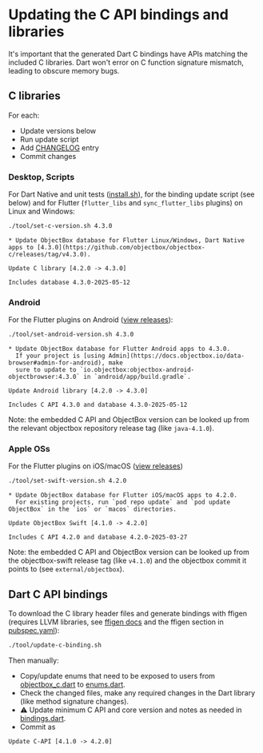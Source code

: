 # Updating the C API bindings and libraries

It's important that the generated Dart C bindings have APIs matching the included C libraries. 
Dart won't error on C function signature mismatch, leading to obscure memory bugs.

## C libraries

For each:

- Update versions below
- Run update script
- Add [CHANGELOG](../objectbox/CHANGELOG.md) entry
- Commit changes

### Desktop, Scripts

For Dart Native and unit tests ([install.sh](../install.sh)),
for the binding update script (see below) and
for Flutter (`flutter_libs` and `sync_flutter_libs` plugins) on Linux and Windows:

```bash
./tool/set-c-version.sh 4.3.0
```

```text
* Update ObjectBox database for Flutter Linux/Windows, Dart Native apps to [4.3.0](https://github.com/objectbox/objectbox-c/releases/tag/v4.3.0).
```

```text
Update C library [4.2.0 -> 4.3.0]

Includes database 4.3.0-2025-05-12
```

### Android

For the Flutter plugins on Android ([view releases](https://github.com/objectbox/objectbox-java/releases)):

```bash
./tool/set-android-version.sh 4.3.0
```

```text
* Update ObjectBox database for Flutter Android apps to 4.3.0.
  If your project is [using Admin](https://docs.objectbox.io/data-browser#admin-for-android), make 
  sure to update to `io.objectbox:objectbox-android-objectbrowser:4.3.0` in `android/app/build.gradle`.
```

```text
Update Android library [4.2.0 -> 4.3.0]

Includes C API 4.3.0 and database 4.3.0-2025-05-12
```

Note: the embedded C API and ObjectBox version can be looked up
from the relevant objectbox repository release tag (like `java-4.1.0`).

### Apple OSs

For the Flutter plugins on iOS/macOS ([view releases](https://github.com/objectbox/objectbox-swift/releases))

```bash
./tool/set-swift-version.sh 4.2.0
```

```text
* Update ObjectBox database for Flutter iOS/macOS apps to 4.2.0.
  For existing projects, run `pod repo update` and `pod update ObjectBox` in the `ios` or `macos` directories.
```

```text
Update ObjectBox Swift [4.1.0 -> 4.2.0]

Includes C API 4.2.0 and database 4.2.0-2025-03-27
```

Note: the embedded C API and ObjectBox version can be looked up 
from the objectbox-swift release tag (like `v4.1.0`) and 
the objectbox commit it points to (see `external/objectbox`).

## Dart C API bindings

To download the C library header files and generate bindings with ffigen (requires LLVM libraries,
see [ffigen docs](https://pub.dev/packages/ffigen#installing-llvm)
and the ffigen section in [pubspec.yaml](../objectbox/pubspec.yaml)):

```bash
./tool/update-c-binding.sh
```

Then manually:

- Copy/update enums that need to be exposed to users
  from [objectbox_c.dart](../objectbox/lib/src/native/bindings/objectbox_c.dart) 
  to [enums.dart](../objectbox/lib/src/modelinfo/enums.dart).
- Check the changed files, make any required changes in the Dart library (like method signature changes).
- ⚠️ Update minimum C API and core version and notes as needed in [bindings.dart](../objectbox/lib/src/native/bindings/bindings.dart).
- Commit as

```text
Update C-API [4.1.0 -> 4.2.0]
```
